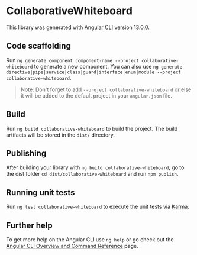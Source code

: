 # CollaborativeWhiteboard

This library was generated with [Angular CLI](https://github.com/angular/angular-cli) version 13.0.0.

## Code scaffolding

Run `ng generate component component-name --project collaborative-whiteboard` to generate a new component. You can also use `ng generate directive|pipe|service|class|guard|interface|enum|module --project collaborative-whiteboard`.

> Note: Don't forget to add `--project collaborative-whiteboard` or else it will be added to the default project in your `angular.json` file.

## Build

Run `ng build collaborative-whiteboard` to build the project. The build artifacts will be stored in the `dist/` directory.

## Publishing

After building your library with `ng build collaborative-whiteboard`, go to the dist folder `cd dist/collaborative-whiteboard` and run `npm publish`.

## Running unit tests

Run `ng test collaborative-whiteboard` to execute the unit tests via [Karma](https://karma-runner.github.io).

## Further help

To get more help on the Angular CLI use `ng help` or go check out the [Angular CLI Overview and Command Reference](https://angular.io/cli) page.
